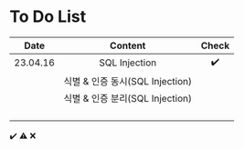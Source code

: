# To Do List

|Date|Content|Check|
|:------:|:----------:|:---:|
|23.04.16|SQL Injection|✔️|
||식별 & 인증 동시(SQL Injection)||
||식별 & 인증 분리(SQL Injection)||
||||
||||
||||
||||    

✔️ ⚠️ ❌